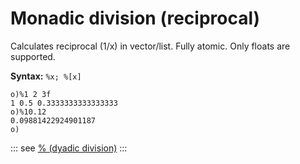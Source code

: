 # Monadic division (reciprocal)

Calculates reciprocal (1/x) in vector/list. Fully atomic. Only floats are supported.

**Syntax:** ```%x; %[x]```

```o
o)%1 2 3f
1 0.5 0.3333333333333333
o)%10.12
0.09881422924901187
o)
```

::: see
[% (dyadic division)](/verbs/math/division.md)
:::

